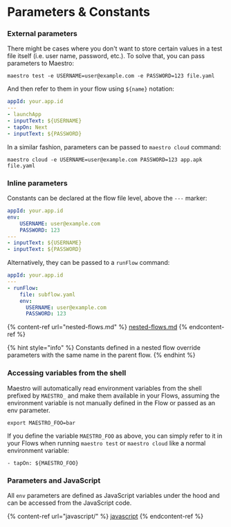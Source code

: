 # Parameters & Constants

### External parameters

There might be cases where you don't want to store certain values in a test file itself (i.e. user name, password, etc.). To solve that, you can pass parameters to Maestro:

```
maestro test -e USERNAME=user@example.com -e PASSWORD=123 file.yaml
```

And then refer to them in your flow using `${name}` notation:

```yaml
appId: your.app.id
---
- launchApp
- inputText: ${USERNAME}
- tapOn: Next
- inputText: ${PASSWORD}
```

In a similar fashion, parameters can be passed to `maestro cloud` command:

```
maestro cloud -e USERNAME=user@example.com PASSWORD=123 app.apk file.yaml
```

### Inline parameters

Constants can be declared at the flow file level, above the `---` marker:

```yaml
appId: your.app.id
env:
    USERNAME: user@example.com
    PASSWORD: 123
---
- inputText: ${USERNAME}
- inputText: ${PASSWORD}
```

Alternatively, they can be passed to a `runFlow` command:

```yaml
appId: your.app.id
---
- runFlow:
    file: subflow.yaml
    env:
      USERNAME: user@example.com
      PASSWORD: 123
```

{% content-ref url="nested-flows.md" %}
[nested-flows.md](nested-flows.md)
{% endcontent-ref %}

{% hint style="info" %}
Constants defined in a nested flow override parameters with the same name in the parent flow.
{% endhint %}

### Accessing variables from the shell

Maestro will automatically read environment variables from the shell prefixed by `MAESTRO_` and make them available in your Flows, assuming the environment variable is not manually defined in the Flow or passed as an env parameter.&#x20;

```
export MAESTRO_FOO=bar
```

If you define the variable `MAESTRO_FOO` as above, you can simply refer to it in your Flows when running `maestro test` or `maestro cloud` like a normal environment variable:

```
- tapOn: ${MAESTRO_FOO}
```

### Parameters and JavaScript

All `env` parameters are defined as JavaScript variables under the hood and can be accessed from the JavaScript code.

{% content-ref url="javascript/" %}
[javascript](javascript/)
{% endcontent-ref %}
